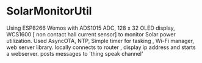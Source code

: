 # SolarMonitorUtil
Using ESP8266 Wemos with ADS1015 ADC, 128 x 32 OLED display, WCS1600 [ non contact hall current sensor] to monitor Solar power utilization. Used AsyncOTA, NTP, Simple timer for tasking , Wi-Fi manager, web server library. locally connects to router , display ip address and starts a webserver. posts messages to 'thing speak channel'
